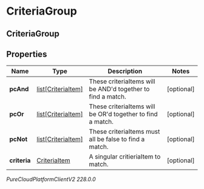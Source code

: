 # CriteriaGroup

## CriteriaGroup

## Properties

|Name | Type | Description | Notes|
|------------ | ------------- | ------------- | -------------|
| **pcAnd** | [list[CriteriaItem]](CriteriaItem) | These criteriaItems will be AND&#39;d together to find a match. | [optional] |
| **pcOr** | [list[CriteriaItem]](CriteriaItem) | These criteriaItems will be OR&#39;d together to find a match. | [optional] |
| **pcNot** | [list[CriteriaItem]](CriteriaItem) | These criteriaItems must all be false to find a match. | [optional] |
| **criteria** | [CriteriaItem](CriteriaItem) | A singular critieriaItem to match. | [optional] |



_PureCloudPlatformClientV2 228.0.0_
